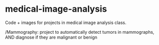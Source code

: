 # medical-image-analysis
Code + images for projects in medical image analysis class.

/Mammography: project to automatically detect tumors in mammographs, AND diagnose if they are malignant or benign
